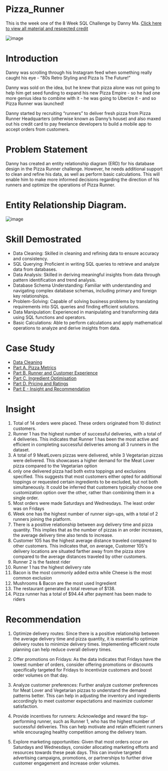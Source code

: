# Pizza_Runner
This is the week one of the 8 Week SQL Challenge by Danny Ma. [Click here to view all material and respected credit](https://8weeksqlchallenge.com/case-study-2/)

![image](https://github.com/cassitobby/Pizza_Runner/assets/128924056/1d1e083a-da3a-4921-8340-5a7f31b2d965)

# Introduction
Danny was scrolling through his Instagram feed when something really caught his eye - “80s Retro Styling and Pizza Is The Future!”

Danny was sold on the idea, but he knew that pizza alone was not going to help him get seed funding to expand his new Pizza Empire - so he had one more genius idea to combine with it - he was going to Uberize it - and so Pizza Runner was launched!

Danny started by recruiting “runners” to deliver fresh pizza from Pizza Runner Headquarters (otherwise known as Danny’s house) and also maxed out his credit card to pay freelance developers to build a mobile app to accept orders from customers.

# Problem Statement
Danny has created an entity relationship diagram (ERD) for his database design in the Pizza Runner challenge. However, he needs additional support to clean and refine his data, as well as perform basic calculations. This will enable him to make more informed decisions regarding the direction of his runners and optimize the operations of Pizza Runner.

# Entity Relationship Diagram. 
![image](https://github.com/cassitobby/Pizza_Runner/assets/128924056/470a6797-d45a-4193-ad88-144549fce882)

# Skill Demostrated
- Data Cleaning: Skilled in cleaning and refining data to ensure accuracy and consistency.
- SQL Querying: Proficient in writing SQL queries to retrieve and analyze data from databases.
- Data Analysis: Skilled in deriving meaningful insights from data through pattern identification and trend analysis.
- Database Schema Understanding: Familiar with understanding and navigating complex database schemas, including primary and foreign key relationships.
- Problem-Solving: Capable of solving business problems by translating requirements into SQL queries and finding efficient solutions.
- Data Manipulation: Experienced in manipulating and transforming data using SQL functions and operators.
- Basic Calculations: Able to perform calculations and apply mathematical operations to analyze and derive insights from data.

# Case Study
- [Data Cleaning](https://github.com/cassitobby/Pizza_Runner/blob/main/Solution/Data_cleaning.sql)
- [Part A. Pizza Metrics](https://github.com/cassitobby/Pizza_Runner/blob/main/Solution/A.%20Pizza%20Metrics.sql)
- [Part B. Runner and Customer Experience](https://github.com/cassitobby/Pizza_Runner/blob/main/Solution/B.%20Runner%20and%20Customer%20Experience.sql)
- [Part C. Ingredient Optimisation](https://github.com/cassitobby/Pizza_Runner/blob/main/Solution/C.%20Ingredient%20Optimisation.sql)
- [Part D. Pricing and Ratings](https://github.com/cassitobby/Pizza_Runner/blob/918ec94d15195ada6922d7d8f59cb46b1594bdc4/Solution/D.%20Pricing%20and%20Ratings.sql)
- [Part E - Insight and Recommendation](https://github.com/cassitobby/Pizza_Runner/blob/main/Insight%20%26%20Recommendation.sql)

# Insight
1. Total of 14 orders were placed. These orders originated from 10 distinct customers.
2. Runner 1 has the highest number of successful deliveries, with a total of 4 deliveries. This indicates that Runner 1 
   has been the most active and efficient in completing successful deliveries among all 3 runners in the dataset.
3. A total of 9 MeatLovers pizzas were delivered, while 3 Vegetarian pizzas were delivered. This showcases a higher
   demand for the Meat Lover pizza compared to the Vegetarian option
4. only one delivered pizza had both extra toppings and exclusions specified. This suggests that most customers either 
   opted for additional toppings or requested certain ingredients to be excluded, but not both simultaneously. It could 
   be inferred that customers typically choose one customization option over the other, rather than combining them in a 
   single order.
5. Most orders were made Saturdays and Wednesdays. The least order was on Fridays
6. Week one has the highest number of runner sign-ups, with a total of 2 runners joining the platform. 
7. There is a positive relationship between avg delivery time and pizza quantity. This implies that as
   the number of pizzas in an order increases, the average delivery time also tends to increase.
8. Customer 105 has the highest average distance traveled compared to other customers. This indicates that, 
   on average, Customer 105's delivery locations are situated farther away from the pizza store compared to
   the average distances traveled by other customers.
9. Runner 2 is the fastest rider
10. Runner 1 has the highest delivery rate
11. Bacon is the most commonly added extra while Cheese is the most common exclusion
12. Mushrooms & Bacon are the most used Ingredient
13. The restaurant generated a total revenue of $138.
14. Pizza runner has a total of $94.44 after payment has been made to riders

# Recommendation 
1. Optimize delivery routes: Since there is a positive relationship between the average delivery time and pizza quantity,
   it is essential to optimize delivery routes to minimize delivery times. Implementing efficient route planning can help
   reduce overall delivery times.

2. Offer promotions on Fridays: As the data indicates that Fridays have the lowest number of orders, consider offering 
   promotions or discounts specifically targeted for Fridays to incentivize customers and boost order volumes on that day.

3. Analyze customer preferences: Further analyze customer preferences for Meat Lover and Vegetarian pizzas to understand 
   the demand patterns better. This can help in adjusting the inventory and ingredients accordingly to meet customer 
   expectations and maximize customer satisfaction.

4. Provide incentives for runners: Acknowledge and reward the top-performing runner, such as Runner 1, who has the highest
   number of successful deliveries. This can help motivate and retain efficient runners while encouraging healthy 
   competition among the delivery team.

5. Explore marketing opportunities: Given that most orders occur on Saturdays and Wednesdays, consider allocating marketing
   efforts and resources towards these peak days. This can involve targeted advertising campaigns, promotions, or 
   partnerships to further drive customer engagement and increase order volumes.


